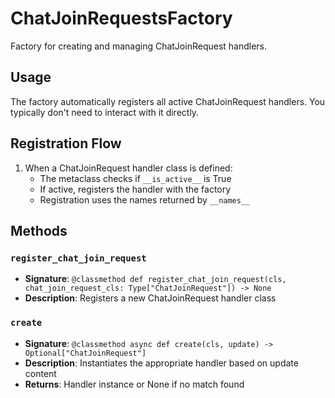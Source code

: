 # ChatJoinRequestsFactory

Factory for creating and managing ChatJoinRequest handlers.

## Usage

The factory automatically registers all active ChatJoinRequest handlers. 
You typically don't need to interact with it directly.

## Registration Flow

1. When a ChatJoinRequest handler class is defined:
   - The metaclass checks if `__is_active__` is True
   - If active, registers the handler with the factory
   - Registration uses the names returned by `__names__`

## Methods

### `register_chat_join_request`
- **Signature**: `@classmethod def register_chat_join_request(cls, chat_join_request_cls: Type["ChatJoinRequest"]) -> None`
- **Description**: Registers a new ChatJoinRequest handler class

### `create`
- **Signature**: `@classmethod async def create(cls, update) -> Optional["ChatJoinRequest"]`
- **Description**: Instantiates the appropriate handler based on update content
- **Returns**: Handler instance or None if no match found
